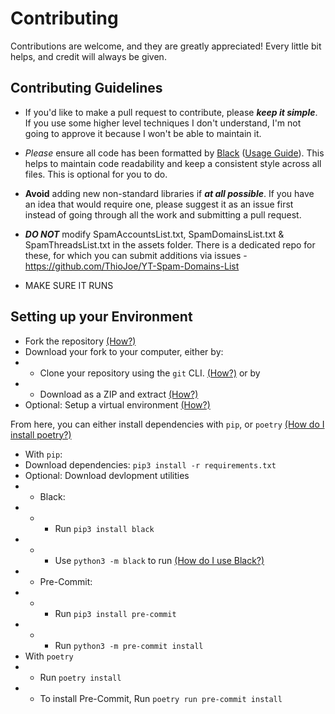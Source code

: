 # Contributing

Contributions are welcome, and they are greatly appreciated!
Every little bit helps, and credit will always be given.

## Contributing Guidelines

- If you'd like to make a pull request to contribute, please ***keep it simple***. If you use some higher level techniques I don't understand, I'm not going to approve it because I won't be able to maintain it.

- *Please* ensure all code has been formatted by [Black](https://pypi.org/project/black/) ([Usage Guide](https://black.readthedocs.io/en/stable/getting_started.html#basic-usage)). This helps to maintain code readability and keep a consistent style across all files. This is optional for you to do.

- **Avoid** adding new non-standard libraries if ***at all possible***. If you have an idea that would require one, please suggest it as an issue first instead of going through all the work and submitting a pull request.

- ***DO NOT*** modify SpamAccountsList.txt, SpamDomainsList.txt & SpamThreadsList.txt in the assets folder. There is a dedicated repo for these, for which you can submit additions via issues - https://github.com/ThioJoe/YT-Spam-Domains-List

- MAKE SURE IT RUNS


## Setting up your Environment

- Fork the repository [(How?)](https://docs.github.com/en/get-started/quickstart/fork-a-repo)
- Download your fork to your computer, either by:
- - Clone your repository using the `git` CLI. [(How?)](https://docs.github.com/en/repositories/creating-and-managing-repositories/cloning-a-repository)
or by
- - Download as a ZIP and extract [(How?)](https://www.cloudsavvyit.com/p/uploads/2021/11/e8bb2301.png)
- Optional: Setup a virtual environment [(How?)](https://packaging.python.org/en/latest/guides/installing-using-pip-and-virtual-environments/#creating-a-virtual-environment)

From here, you can either install dependencies with `pip`, or `poetry` [(How do I install poetry?)](https://python-poetry.org/docs/#installation)
- With `pip`:
- Download dependencies: `pip3 install -r requirements.txt`
- Optional: Download devlopment utilities
- - Black: 
- - - Run `pip3 install black`
- - - Use `python3 -m black` to run [(How do I use Black?)](https://black.readthedocs.io/en/stable/usage_and_configuration/the_basics.html)
- - Pre-Commit:
- - - Run `pip3 install pre-commit`
- - - Run `python3 -m pre-commit install`
- With `poetry`
- - Run `poetry install`
- - To install Pre-Commit, Run `poetry run pre-commit install`
